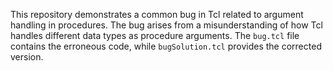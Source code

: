 This repository demonstrates a common bug in Tcl related to argument handling in procedures. The bug arises from a misunderstanding of how Tcl handles different data types as procedure arguments. The `bug.tcl` file contains the erroneous code, while `bugSolution.tcl` provides the corrected version.